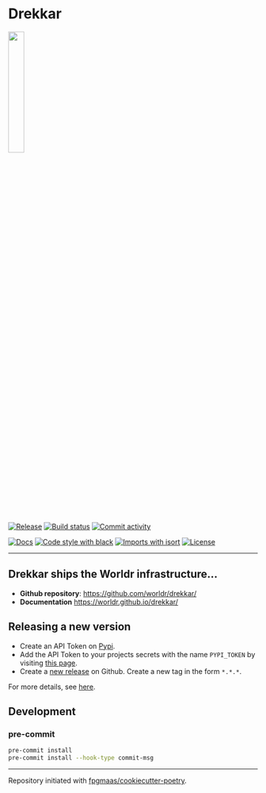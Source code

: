 # Drekkar

<img src="https://github.com/worldr/drekkar/blob/main/docs/assets/logo.png" width=25% height=25% >

[![Release](https://img.shields.io/github/v/release/worldr/drekkar)](https://img.shields.io/github/v/release/worldr/drekkar)
[![Build status](https://img.shields.io/github/workflow/status/worldr/drekkar/merge-to-main)](https://img.shields.io/github/workflow/status/worldr/drekkar/merge-to-main)
[![Commit activity](https://img.shields.io/github/commit-activity/m/worldr/drekkar)](https://img.shields.io/github/commit-activity/m/worldr/drekkar)

[![Docs](https://img.shields.io/badge/docs-gh--pages-blue)](https://worldr.github.io/drekkar/)
[![Code style with black](https://img.shields.io/badge/code%20style-black-000000.svg)](https://github.com/psf/black)
[![Imports with isort](https://img.shields.io/badge/%20imports-isort-%231674b1)](https://pycqa.github.io/isort/)
[![License](https://img.shields.io/github/license/worldr/drekkar)](https://img.shields.io/github/license/worldr/drekkar)

---- 

## Drekkar ships the Worldr infrastructure…

- **Github repository**: <https://github.com/worldr/drekkar/>
- **Documentation** <https://worldr.github.io/drekkar/>

## Releasing a new version

- Create an API Token on [Pypi](https://pypi.org/).
- Add the API Token to your projects secrets with the name `PYPI_TOKEN` by visiting
[this page](https://github.com/worldr/drekkar/settings/secrets/actions/new).
- Create a [new release](https://github.com/worldr/drekkar/releases/new) on Github.
Create a new tag in the form ``*.*.*``.

For more details, see [here](https://fpgmaas.github.io/cookiecutter-poetry/releasing.html).

## Development

### pre-commit

```bash
pre-commit install
pre-commit install --hook-type commit-msg
```

---

Repository initiated with [fpgmaas/cookiecutter-poetry](https://github.com/fpgmaas/cookiecutter-poetry).

